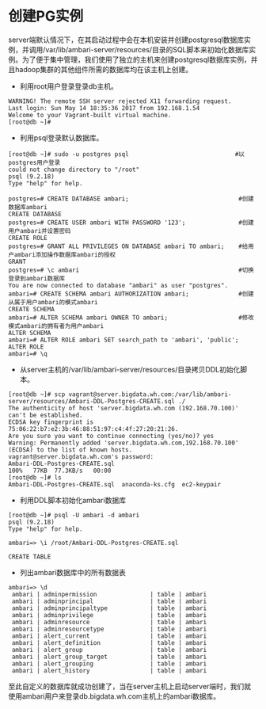 # 创建PG实例

server端默认情况下，在其启动过程中会在本机安装并创建postgresql数据库实例，并调用/var/lib/ambari-server/resources/目录的SQL脚本来初始化数据库实例。为了便于集中管理，我们使用了独立的主机来创建postgresql数据库实例，并且hadoop集群的其他组件所需的数据库均在该主机上创建。

* 利用root用户登录登录db主机。

```
WARNING! The remote SSH server rejected X11 forwarding request.
Last login: Sun May 14 18:35:36 2017 from 192.168.1.54
Welcome to your Vagrant-built virtual machine.
[root@db ~]#
```

* 利用psql登录默认数据库。

```
[root@db ~]# sudo -u postgres psql                              #以postgres用户登录
could not change directory to "/root"
psql (9.2.18)
Type "help" for help.

postgres=# CREATE DATABASE ambari;                               #创建数据库ambari
CREATE DATABASE
postgres=# CREATE USER ambari WITH PASSWORD '123';               #创建用户ambari并设置密码
CREATE ROLE
postgres=# GRANT ALL PRIVILEGES ON DATABASE ambari TO ambari;    #给用户ambari添加操作数据库ambari的授权
GRANT
postgres=# \c ambari                                             #切换登录到ambari数据库
You are now connected to database "ambari" as user "postgres".
ambari=# CREATE SCHEMA ambari AUTHORIZATION ambari;              #创建从属于用户ambari的模式ambari
CREATE SCHEMA
ambari=# ALTER SCHEMA ambari OWNER TO ambari;                    #修改模式ambari的拥有者为用户ambari
ALTER SCHEMA
ambari=# ALTER ROLE ambari SET search_path to 'ambari', 'public';
ALTER ROLE
ambari=# \q
```

* 从server主机的/var/lib/ambari-server/resources/目录拷贝DDL初始化脚本。

```
[root@db ~]# scp vagrant@server.bigdata.wh.com:/var/lib/ambari-server/resources/Ambari-DDL-Postgres-CREATE.sql ./
The authenticity of host 'server.bigdata.wh.com (192.168.70.100)' can't be established.
ECDSA key fingerprint is 75:06:22:b7:e2:3b:46:88:51:97:c4:4f:27:20:21:26.
Are you sure you want to continue connecting (yes/no)? yes
Warning: Permanently added 'server.bigdata.wh.com,192.168.70.100' (ECDSA) to the list of known hosts.
vagrant@server.bigdata.wh.com's password: 
Ambari-DDL-Postgres-CREATE.sql                                                       100%   77KB  77.3KB/s   00:00    
[root@db ~]# ls
Ambari-DDL-Postgres-CREATE.sql  anaconda-ks.cfg  ec2-keypair
```

* 利用DDL脚本初始化ambari数据库

```
[root@db ~]# psql -U ambari -d ambari
psql (9.2.18)
Type "help" for help.

ambari=> \i /root/Ambari-DDL-Postgres-CREATE.sql

CREATE TABLE
```

* 列出ambari数据库中的所有数据表

```
ambari=> \d
 ambari | adminpermission               | table | ambari
 ambari | adminprincipal                | table | ambari
 ambari | adminprincipaltype            | table | ambari
 ambari | adminprivilege                | table | ambari
 ambari | adminresource                 | table | ambari
 ambari | adminresourcetype             | table | ambari
 ambari | alert_current                 | table | ambari
 ambari | alert_definition              | table | ambari
 ambari | alert_group                   | table | ambari
 ambari | alert_group_target            | table | ambari
 ambari | alert_grouping                | table | ambari
 ambari | alert_history                 | table | ambari
```

至此自定义的数据库就成功创建了，当在server主机上启动server端时，我们就使用ambari用户来登录db.bigdata.wh.com主机上的ambari数据库。





